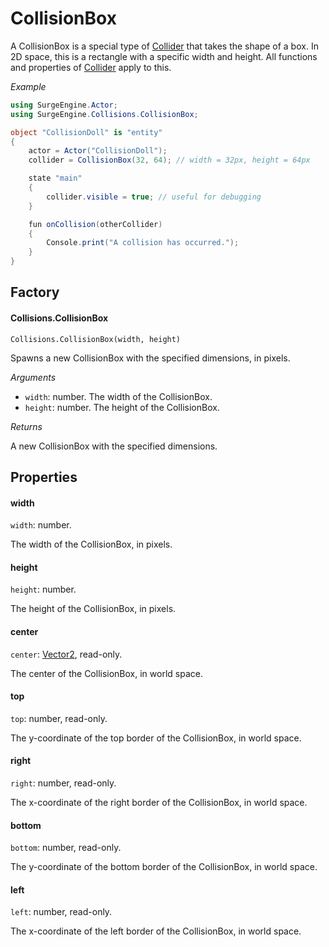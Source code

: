 CollisionBox
============

A CollisionBox is a special type of [Collider](/engine/collider) that takes the shape of a box. In 2D space, this is a rectangle with a specific width and height. All functions and properties of [Collider](/engine/collider) apply to this.

*Example*

```cs
using SurgeEngine.Actor;
using SurgeEngine.Collisions.CollisionBox;

object "CollisionDoll" is "entity"
{
    actor = Actor("CollisionDoll");
    collider = CollisionBox(32, 64); // width = 32px, height = 64px

    state "main"
    {
        collider.visible = true; // useful for debugging
    }

    fun onCollision(otherCollider)
    {
        Console.print("A collision has occurred.");
    }
}
```

Factory
-------

#### Collisions.CollisionBox

`Collisions.CollisionBox(width, height)`

Spawns a new CollisionBox with the specified dimensions, in pixels.

*Arguments*

* `width`: number. The width of the CollisionBox.
* `height`: number. The height of the CollisionBox.

*Returns*

A new CollisionBox with the specified dimensions.

Properties
----------

#### width

`width`: number.

The width of the CollisionBox, in pixels.

#### height

`height`: number.

The height of the CollisionBox, in pixels.

#### center

`center`: [Vector2](/engine/vector2), read-only.

The center of the CollisionBox, in world space.

#### top

`top`: number, read-only.

The y-coordinate of the top border of the CollisionBox, in world space.

#### right

`right`: number, read-only.

The x-coordinate of the right border of the CollisionBox, in world space.

#### bottom

`bottom`: number, read-only.

The y-coordinate of the bottom border of the CollisionBox, in world space.

#### left

`left`: number, read-only.

The x-coordinate of the left border of the CollisionBox, in world space.
